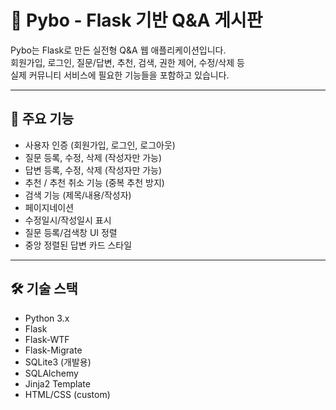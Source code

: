 # 📝 Pybo - Flask 기반 Q&A 게시판

Pybo는 Flask로 만든 실전형 Q&A 웹 애플리케이션입니다.  
회원가입, 로그인, 질문/답변, 추천, 검색, 권한 제어, 수정/삭제 등  
실제 커뮤니티 서비스에 필요한 기능들을 포함하고 있습니다.

---

## 🚀 주요 기능

- 사용자 인증 (회원가입, 로그인, 로그아웃)
- 질문 등록, 수정, 삭제 (작성자만 가능)
- 답변 등록, 수정, 삭제 (작성자만 가능)
- 추천 / 추천 취소 기능 (중복 추천 방지)
- 검색 기능 (제목/내용/작성자)
- 페이지네이션
- 수정일시/작성일시 표시
- 질문 등록/검색창 UI 정렬
- 중앙 정렬된 답변 카드 스타일

---

## 🛠 기술 스택

- Python 3.x
- Flask
- Flask-WTF
- Flask-Migrate
- SQLite3 (개발용)
- SQLAlchemy
- Jinja2 Template
- HTML/CSS (custom)

